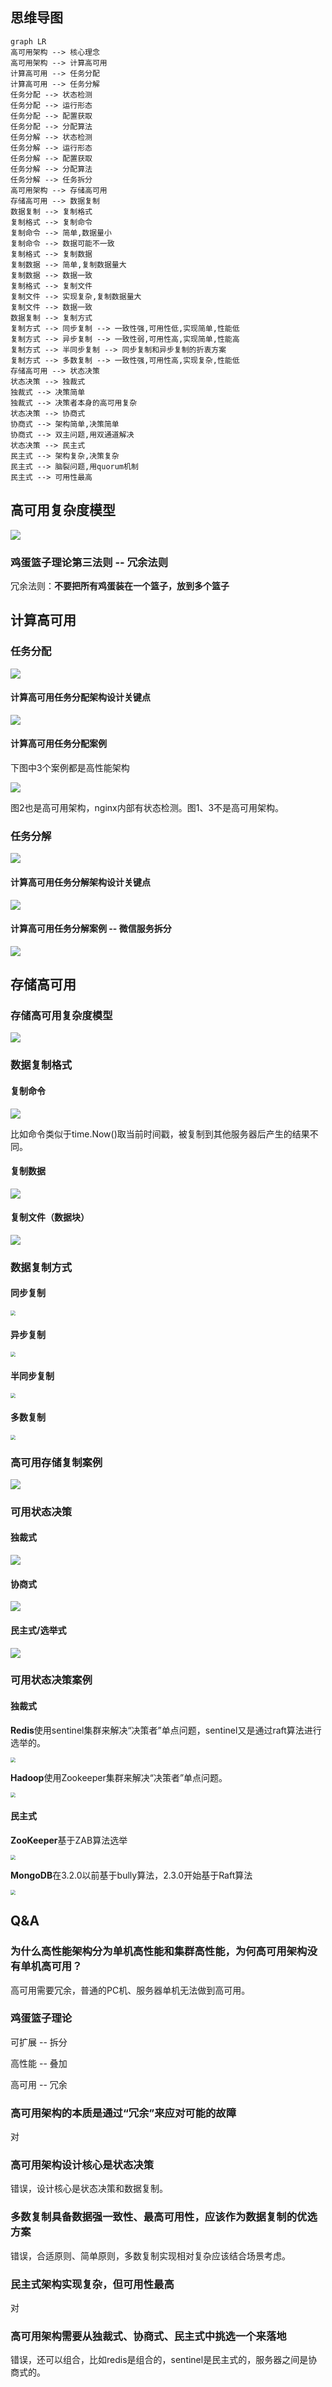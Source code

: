## 思维导图

```mermaid
graph LR
高可用架构 --> 核心理念
高可用架构 --> 计算高可用
计算高可用 --> 任务分配
计算高可用 --> 任务分解
任务分配 --> 状态检测
任务分配 --> 运行形态
任务分配 --> 配置获取
任务分配 --> 分配算法
任务分解 --> 状态检测
任务分解 --> 运行形态
任务分解 --> 配置获取
任务分解 --> 分配算法
任务分解 --> 任务拆分
高可用架构 --> 存储高可用
存储高可用 --> 数据复制
数据复制 --> 复制格式
复制格式 --> 复制命令
复制命令 --> 简单,数据量小
复制命令 --> 数据可能不一致
复制格式 --> 复制数据
复制数据 --> 简单,复制数据量大
复制数据 --> 数据一致
复制格式 --> 复制文件
复制文件 --> 实现复杂,复制数据量大
复制文件 --> 数据一致
数据复制 --> 复制方式
复制方式 --> 同步复制 --> 一致性强,可用性低,实现简单,性能低
复制方式 --> 异步复制 --> 一致性弱,可用性高,实现简单,性能高
复制方式 --> 半同步复制 --> 同步复制和异步复制的折衷方案
复制方式 --> 多数复制 --> 一致性强,可用性高,实现复杂,性能低
存储高可用 --> 状态决策
状态决策 --> 独裁式
独裁式 --> 决策简单
独裁式 --> 决策者本身的高可用复杂
状态决策 --> 协商式
协商式 --> 架构简单,决策简单
协商式 --> 双主问题,用双通道解决
状态决策 --> 民主式
民主式 --> 架构复杂,决策复杂
民主式 --> 脑裂问题,用quorum机制
民主式 --> 可用性最高
```

## 高可用复杂度模型

![](9_如何设计高可用架构.assets/image-20220829235245126.png)

### 鸡蛋篮子理论第三法则 -- 冗余法则

冗余法则：**不要把所有鸡蛋装在一个篮子，放到多个篮子**

## 计算高可用

### 任务分配

![](9_如何设计高可用架构.assets/image-20220829235927519.png)

#### 计算高可用任务分配架构设计关键点

![](9_如何设计高可用架构.assets/image-20220830000042343.png)

#### 计算高可用任务分配案例

下图中3个案例都是高性能架构

![](9_如何设计高可用架构.assets/image-20220830000217605.png)

图2也是高可用架构，nginx内部有状态检测。图1、3不是高可用架构。

### 任务分解

![](9_如何设计高可用架构.assets/image-20220830000822961.png)

#### 计算高可用任务分解架构设计关键点

![](9_如何设计高可用架构.assets/image-20220830000948167.png)

#### 计算高可用任务分解案例 -- 微信服务拆分

![](9_如何设计高可用架构.assets/image-20220830004523250.png)

## 存储高可用

### 存储高可用复杂度模型

![](9_如何设计高可用架构.assets/image-20220902001707851.png)

### 数据复制格式

#### 复制命令

![](9_如何设计高可用架构.assets/image-20220902002005274.png)

比如命令类似于time.Now()取当前时间戳，被复制到其他服务器后产生的结果不同。

#### 复制数据

![](9_如何设计高可用架构.assets/image-20220902002044239.png)

#### 复制文件（数据块）

![](9_如何设计高可用架构.assets/image-20220902002130495.png)

### 数据复制方式 

#### 同步复制

<img src="9_如何设计高可用架构.assets/image-20220902002233851.png" style="zoom:50%;" />

#### 异步复制

<img src="9_如何设计高可用架构.assets/image-20220902002331306.png" style="zoom:50%;" />

#### 半同步复制

<img src="9_如何设计高可用架构.assets/image-20220902002427293.png" style="zoom:50%;" />

#### 多数复制

<img src="9_如何设计高可用架构.assets/image-20220902002501879.png" style="zoom:50%;" />

### 高可用存储复制案例

![](9_如何设计高可用架构.assets/image-20220902002618352.png)

### 可用状态决策

#### 独裁式

![](9_如何设计高可用架构.assets/image-20220903010002049.png)

#### 协商式

![](9_如何设计高可用架构.assets/image-20220903010119405.png)

#### 民主式/选举式

![](9_如何设计高可用架构.assets/image-20220903010308855.png)

### 可用状态决策案例

#### 独裁式

**Redis**使用sentinel集群来解决“决策者”单点问题，sentinel又是通过raft算法进行选举的。

<img src="9_如何设计高可用架构.assets/image-20220903233110952.png" style="zoom:50%;" />

**Hadoop**使用Zookeeper集群来解决“决策者”单点问题。

<img src="9_如何设计高可用架构.assets/image-20220903233236885.png" style="zoom:50%;" />

#### 民主式

**ZooKeeper**基于ZAB算法选举

<img src="9_如何设计高可用架构.assets/image-20220903233454520.png" style="zoom:50%;" />

**MongoDB**在3.2.0以前基于bully算法，2.3.0开始基于Raft算法

<img src="9_如何设计高可用架构.assets/image-20220903233634920.png" style="zoom:50%;" />

## Q&A

### 为什么高性能架构分为单机高性能和集群高性能，为何高可用架构没有单机高可用？

高可用需要冗余，普通的PC机、服务器单机无法做到高可用。

### 鸡蛋篮子理论

可扩展 -- 拆分

高性能 -- 叠加

高可用 -- 冗余

### 高可用架构的本质是通过“冗余”来应对可能的故障

对

### 高可用架构设计核心是状态决策

错误，设计核心是状态决策和数据复制。

### 多数复制具备数据强一致性、最高可用性，应该作为数据复制的优选方案

错误，合适原则、简单原则，多数复制实现相对复杂应该结合场景考虑。

### 民主式架构实现复杂，但可用性最高

对

### 高可用架构需要从独裁式、协商式、民主式中挑选一个来落地

错误，还可以组合，比如redis是组合的，sentinel是民主式的，服务器之间是协商式的。
